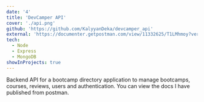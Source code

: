 ```yaml
---
date: '4'
title: 'DevCamper API'
cover: './api.png'
github: 'https://github.com/KalyyanDeka/devcamper_api'
external: 'https://documenter.getpostman.com/view/11332625/T1LMhmoy?version=latest'
tech:
  - Node
  - Express
  - MongoDB
showInProjects: true
---
```


Backend API for a bootcamp directory application to manage bootcamps, courses, reviews, users and authentication. You can view the docs I have published from postman.
